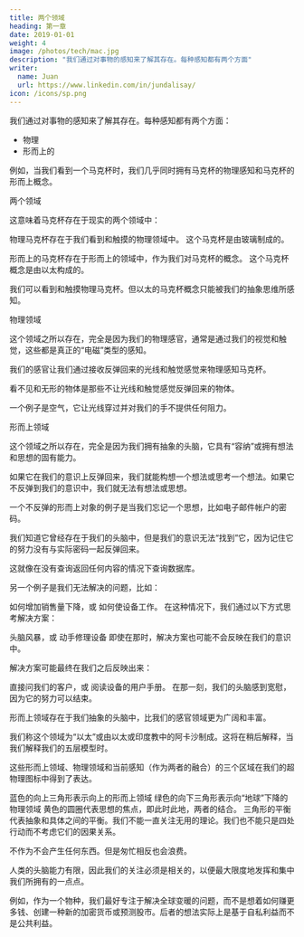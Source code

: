 ```yaml
---
title: 两个领域
heading: 第一章
date: 2019-01-01
weight: 4
image: /photos/tech/mac.jpg
description: "我们通过对事物的感知来了解其存在。每种感知都有两个方面"
writer:
  name: Juan
  url: https://www.linkedin.com/in/jundalisay/
icon: /icons/sp.png
---
```



<!-- 2019年1月1日 -->

我们通过对事物的感知来了解其存在。每种感知都有两个方面：

- 物理
- 形而上的

例如，当我们看到一个马克杯时，我们几乎同时拥有马克杯的物理感知和马克杯的形而上概念。

两个领域

这意味着马克杯存在于现实的两个领域中：

物理马克杯存在于我们看到和触摸的物理领域中。
这个马克杯是由玻璃制成的。

形而上的马克杯存在于形而上的领域中，作为我们对马克杯的概念。
这个马克杯概念是由以太构成的。

我们可以看到和触摸物理马克杯。但以太的马克杯概念只能被我们的抽象思维所感知。

物理领域

这个领域之所以存在，完全是因为我们的物理感官，通常是通过我们的视觉和触觉，这些都是真正的“电磁”类型的感知。

我们的感官让我们通过接收反弹回来的光线和触觉感觉来物理感知马克杯。

看不见和无形的物体是那些不让光线和触觉感觉反弹回来的物体。

一个例子是空气，它让光线穿过并对我们的手不提供任何阻力。

形而上领域

这个领域之所以存在，完全是因为我们拥有抽象的头脑，它具有“容纳”或拥有想法和思想的固有能力。

如果它在我们的意识上反弹回来，我们就能构想一个想法或思考一个想法。如果它不反弹到我们的意识中，我们就无法有想法或思想。

一个不反弹的形而上对象的例子是当我们忘记一个思想，比如电子邮件帐户的密码。

我们知道它曾经存在于我们的头脑中，但是我们的意识无法“找到”它，因为记住它的努力没有与实际密码一起反弹回来。

这就像在没有查询返回任何内容的情况下查询数据库。

另一个例子是我们无法解决的问题，比如：

如何增加销售量下降，或
如何使设备工作。
在这种情况下，我们通过以下方式思考解决方案：

头脑风暴，或
动手修理设备
即使在那时，解决方案也可能不会反映在我们的意识中。

解决方案可能最终在我们之后反映出来：

直接问我们的客户，或
阅读设备的用户手册。
在那一刻，我们的头脑感到宽慰，因为它的努力可以结束。

形而上领域存在于我们抽象的头脑中，比我们的感官领域更为广阔和丰富。

我们称这个领域为“以太”或由以太或印度教中的阿卡沙制成。这将在稍后解释，当我们解释我们的五层模型时。

这些形而上领域、物理领域和当前感知（作为两者的融合）的三个区域在我们的超物理图标中得到了表达。

蓝色的向上三角形表示向上的形而上领域
绿色的向下三角形表示向“地球”下降的物理领域
黄色的圆圈代表思想的焦点，即此时此地，两者的结合。
三角形的平衡代表抽象和具体之间的平衡。我们不能一直关注无用的理论。我们也不能只是四处行动而不考虑它们的因果关系。

不作为不会产生任何东西。但是匆忙相反也会浪费。

人类的头脑能力有限，因此我们的关注必须是相关的，以便最大限度地发挥和集中我们所拥有的一点点。

例如，作为一个物种，我们最好专注于解决全球变暖的问题，而不是想着如何赚更多钱、创建一种新的加密货币或预测股市。后者的想法实际上是基于自私利益而不是公共利益。
